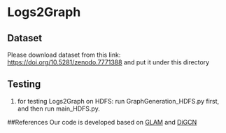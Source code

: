 # Logs2Graph



## Dataset
Please download dataset from this link: https://doi.org/10.5281/zenodo.7771388 and put it under this directory 

## Testing
1. for testing Logs2Graph on HDFS: run GraphGeneration_HDFS.py first, and then run main_HDFS.py.



##References
Our code is developed based on [GLAM](https://github.com/sawlani/GLAM) and [DiGCN](https://github.com/flyingtango/DiGCN)
